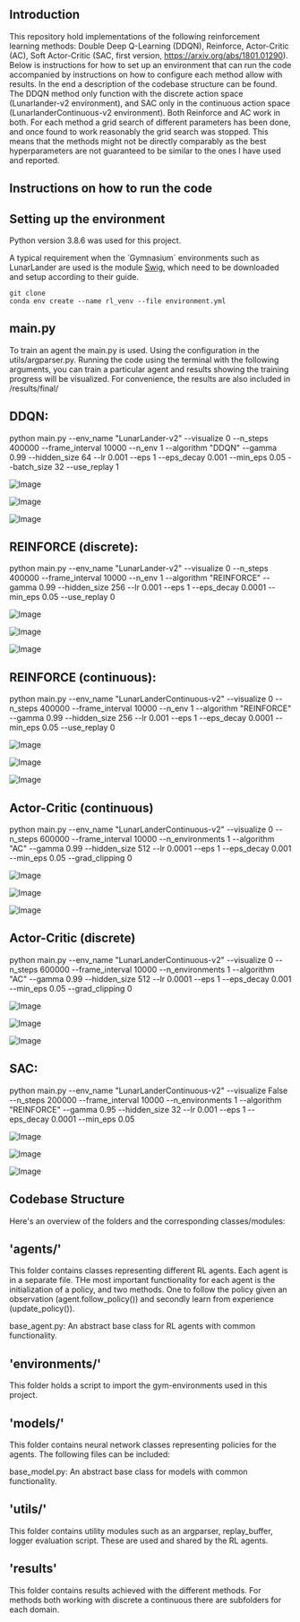 Introduction
--------
This repository hold implementations of the following reinforcement learning methods: Double Deep Q-Learning (DDQN), Reinforce, Actor-Critic (AC), Soft Actor-Critic (SAC, first version, https://arxiv.org/abs/1801.01290).
Below is instructions for how to set up an environment that can run the code accompanied by instructions on how to configure each method allow with results. In the end a description of the codebase structure can be found.
The DDQN method only function with the discrete action space (Lunarlander-v2 environment), and SAC only in the continuous action space (LunarlanderContinuous-v2 environment). Both Reinforce and AC work in both. For each method a grid search of different parameters has been done, and once found to work reasonably the grid search was stopped. This means that the methods might not be directly comparably as the best hyperparameters are not guaranteed to be similar to the ones I have used and reported.

Instructions on how to run the code
---
Setting up the environment
-
Python version 3.8.6 was used for this project.

A typical requirement when the ´Gymnasium´ environments such as LunarLander are used is the module [Swig](www.swig.org/download.html), which need to be downloaded and setup according to their guide.
```
git clone 
conda env create --name rl_venv --file environment.yml 
```
main.py
-
To train an agent the main.py is used. Using the configuration in the utils/argparser.py. Running the code using the terminal with the following arguments, you can train a particular agent and results showing the training progress will be visualized.
For convenience, the results are also included in /results/final/<method>



DDQN:
-------------

python main.py --env_name "LunarLander-v2" --visualize 0 --n_steps 400000 --frame_interval 10000 --n_env 1 --algorithm "DDQN" --gamma 0.99 --hidden_size 64 --lr 0.001 --eps 1 --eps_decay 0.001 --min_eps 0.05 --batch_size 32 --use_replay 1


![Image](/hand_in/results/final/DDQN/avg_frame_rewards.png)

![Image](/hand_in/results/final/DDQN/episode_lengths.png)

![Image](/hand_in/results/final/DDQN/episode_rewards.png)


REINFORCE (discrete):
-------------

python main.py --env_name "LunarLander-v2" --visualize 0 --n_steps 400000 --frame_interval 10000 --n_env 1 --algorithm "REINFORCE" --gamma 0.99 --hidden_size 256 --lr 0.001 --eps 1 --eps_decay 0.0001 --min_eps 0.05 --use_replay 0



![Image](/hand_in/results/final/REINFORCE/discrete/avg_frame_rewards.png)

![Image](/hand_in/results/final/REINFORCE/discrete/episode_lengths.png)

![Image](/hand_in/results/final/REINFORCE/discrete/episode_rewards.png)

REINFORCE (continuous):
-------------

python main.py --env_name "LunarLanderContinuous-v2" --visualize 0 --n_steps 400000 --frame_interval 10000 --n_env 1 --algorithm "REINFORCE" --gamma 0.99 --hidden_size 256 --lr 0.001 --eps 1 --eps_decay 0.0001 --min_eps 0.05 --use_replay 0



![Image](/hand_in/results/final/REINFORCE/continuous/x.png)

![Image](/hand_in/results/final/REINFORCE/continuous/x.png)

![Image](/hand_in/results/final/REINFORCE/continuous/x.png)

Actor-Critic (continuous)
-------------

python main.py --env_name "LunarLanderContinuous-v2" --visualize 0 --n_steps 600000 --frame_interval 10000 --n_environments 1 --algorithm "AC" --gamma 0.99 --hidden_size 512 --lr 0.0001 --eps 1 --eps_decay 0.001 --min_eps 0.05 --grad_clipping 0


![Image](/hand_in/results/final/AC/continuous/x.png)

![Image](/hand_in/results/final/AC/continuous/x.png)

![Image](/hand_in/results/final/AC/continuous/x.png)

Actor-Critic (discrete)
-------------

python main.py --env_name "LunarLanderContinuous-v2" --visualize 0 --n_steps 600000 --frame_interval 10000 --n_environments 1 --algorithm "AC" --gamma 0.99 --hidden_size 512 --lr 0.0001 --eps 1 --eps_decay 0.001 --min_eps 0.05 --grad_clipping 0

![Image](/hand_in/results/final/AC/discrete/avg_frame_rewards.png)

![Image](/hand_in/results/final/AC/discrete/episode_lengths.png)

![Image](/hand_in/results/final/AC/discrete/episode_rewards.png)

SAC:
-------------

python main.py --env_name "LunarLanderContinuous-v2" --visualize False --n_steps 200000 --frame_interval 10000 --n_environments 1 --algorithm "REINFORCE" --gamma 0.95 --hidden_size 32 --lr 0.001 --eps 1 --eps_decay 0.0001 --min_eps 0.05


![Image](/hand_in/results/final/SAC/avg_step_episode.png)

![Image](/hand_in/results/final/SAC/length_episode.png)

![Image](/hand_in/results/final/SAC/rew_episode.png)



Codebase Structure
------
Here's an overview of the folders and the corresponding classes/modules:

'agents/'
-
This folder contains classes representing different RL agents. Each agent is in a separate file. THe most important functionality for each agent is the initialization of a policy, and two methods. One to follow the policy given an observation (agent.follow_policy()) and secondly learn from experience (update_policy()).

base_agent.py: An abstract base class for RL agents with common functionality.


'environments/'
-
This folder holds a script to import the gym-environments used in this project.

'models/'
-
This folder contains neural network classes representing policies for the agents. The following files can be included:

base_model.py: An abstract base class for models with common functionality.


'utils/'
-
This folder contains utility modules such as an argparser, replay_buffer, logger evaluation script. These are used and shared by the RL agents.


'results'
-
This folder contains results achieved with the different methods. For methods both working with discrete a continuous there are subfolders for each domain.